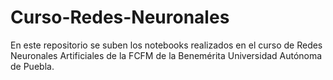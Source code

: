 # Curso-Redes-Neuronales
En este repositorio se suben los notebooks realizados en el curso de Redes Neuronales Artificiales de la FCFM de la Benemérita Universidad Autónoma de Puebla.
